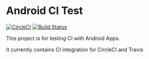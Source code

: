 Android CI Test
=====
[![CircleCI](https://circleci.com/gh/propcom/android_ci_test.svg?style=shield&circle-token=4ea6cafca05f9537cada50c54d6f80555930bbac)](https://circleci.com/gh/propcom/android_ci_test) [![Build Status](https://travis-ci.org/propcom/ios_ci_test.svg?branch=master)](https://travis-ci.org/propcom/ios_ci_test)

This project is for testing CI with Android Apps. 

It currently contains CI integration for CircleCI and Travis